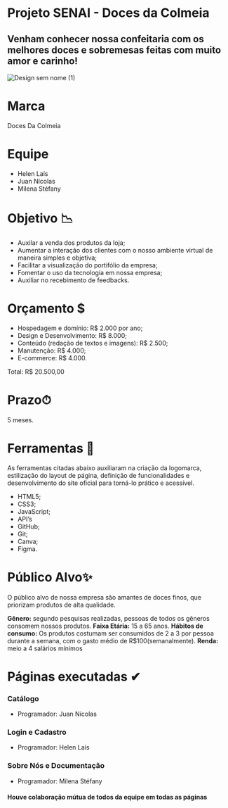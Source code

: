 # Projeto SENAI - Doces da Colmeia

## Venham conhecer nossa confeitaria com os melhores doces e sobremesas feitas com muito amor e carinho!
![Design sem nome (1)](https://github.com/user-attachments/assets/280af56f-d969-49cb-accf-a6655b5d95f4)

# Marca
Doces Da Colmeia

# Equipe 
- Helen Laís 
- Juan Nícolas 
- Milena Stéfany 

# Objetivo 📉
- Auxilar a venda dos produtos da loja;
- Aumentar a interação dos clientes com o nosso ambiente virtual de maneira simples e objetiva;
- Facilitar a visualização do portifólio da empresa;
- Fomentar o uso da tecnologia em nossa empresa;
- Auxiliar no recebimento de feedbacks.
  
# Orçamento $
- Hospedagem e domínio: R$ 2.000 por ano;
- Design e Desenvolvimento: R$ 8.000;
- Conteúdo (redação de textos e imagens): R$ 2.500;
- Manutenção: R$ 4.000;
- E-commerce: R$ 4.000.

Total: R$ 20.500,00

# Prazo⏱
5 meses.

# Ferramentas 📌
As ferramentas citadas abaixo auxiliaram na criação da logomarca, estilização do layout de página, definição de funcionalidades e desenvolvimento do site oficial para torná-lo prático e acessível.

- HTML5;
- CSS3;
- JavaScript;
- API’s
- GitHub;
- Git;
- Canva;
- Figma.

# Público Alvo✨
O público alvo de nossa empresa são amantes de doces finos, que priorizam produtos de alta qualidade. 

**Gênero:** segundo pesquisas realizadas, pessoas de todos os gêneros consomem nossos produtos.
**Faixa Etária:** 15 a 65 anos. 
**Hábitos de consumo:** Os produtos costumam ser consumidos de 2 a 3 por pessoa durante a semana, com o gasto médio de R$100(semanalmente).
**Renda:** meio a 4 salários mínimos

# Páginas executadas ✔

### Catálogo 
- Programador: Juan Nícolas

### Login e Cadastro
- Programador: Helen Laís

### Sobre Nós e Documentação
- Programador: Milena Stéfany

#### Houve colaboração mútua de todos da equipe em todas as páginas 


